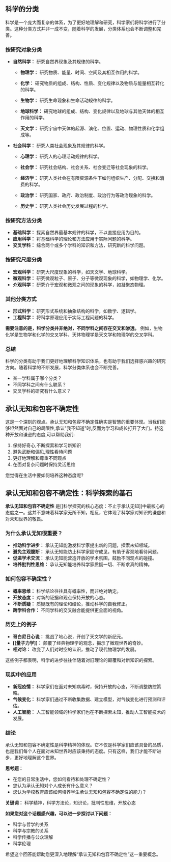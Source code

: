 ## 科学的分类

科学是一个庞大而复杂的体系，为了更好地理解和研究，科学家们将科学进行了分类。这种分类方式并非一成不变，随着科学的发展，分类体系也会不断调整和完善。

### 按研究对象分类

- **自然科学：** 研究自然界现象及其规律的科学。
    - **物理学：** 研究物质、能量、时间、空间及其相互作用的科学。
        
    - **化学：** 研究物质的组成、结构、性质、变化规律以及物质与能量相互转化的科学。
        
    - **生物学：** 研究生命现象和生命活动规律的科学。
        
    - **地球科学：** 研究地球的组成、结构、变化规律以及地球与其他天体的相互作用的科学。
        
    - **天文学：** 研究宇宙中天体的起源、演化、位置、运动、物理性质和化学组成等。
        
- **社会科学：** 研究人类社会现象及其规律的科学。
    - **心理学：** 研究人的心理活动规律的科学。
        
    - **社会学：** 研究社会结构、社会关系、社会变迁等社会现象的科学。
    - **经济学：** 研究人类社会在有限资源条件下如何组织生产、分配、交换和消费的科学。
    - **政治学：** 研究国家、政府、政治制度、政治行为等政治现象的科学。
    - **历史学：** 研究人类社会历史发展过程的科学。

### 按研究方法分类

- **基础科学：** 探索自然界最基本规律的科学，不以直接应用为目的。
- **应用科学：** 将基础科学的理论和方法应用于实际问题的科学。
- **交叉学科：** 综合两个或多个学科的知识和方法，研究新的科学问题。

### 按研究尺度分类

- **宏观科学：** 研究大尺度现象的科学，如天文学、地球科学。
- **微观科学：** 研究微观粒子、原子、分子等微观现象的科学，如物理学、化学。
- **介观科学：** 研究介于宏观和微观之间的现象的科学，如凝聚态物理。

### 其他分类方式

- **形式科学：** 研究形式系统和抽象结构的科学，如数学、逻辑学。
- **工程科学：** 将科学原理应用于实际工程问题的科学。

**需要注意的是，科学分类并非绝对，不同学科之间存在交叉和渗透。** 例如，生物化学是生物学和化学的交叉学科，天体物理学是天文学和物理学的交叉学科。

### 总结

科学的分类有助于我们更好地理解科学知识体系，也有助于我们选择感兴趣的研究方向。随着科学的不断发展，科学分类体系也会不断完善。

- 某一学科属于哪个分类？
- 不同学科之间有什么联系？
- 交叉学科的研究有什么意义？


##  承认无知和包容不确定性
这是一个深刻的观点。承认无知和包容不确定性确实是智慧的重要体现。当我们能够坦然面对自己的局限性,承认"我不知道"时,反而为学习和成长打开了大门。持这种开放和谦逊的态度,可以帮助我们:

1. 保持好奇心,不断探索和学习新知识
2. 避免武断和偏见,理性看待问题
3. 更好地理解和尊重不同观点
4. 在面对复杂问题时保持灵活思维

您觉得在生活中要如何培养这种态度呢?

## 承认无知和包容不确定性：科学探索的基石

**承认无知和包容不确定性** 是[[科学探究的核心态度：不止于承认无知]]中最核心的态度之一。这并不意味着科学家无所不知，相反，它体现了科学家对知识的谦虚和对未知世界的敬畏。

### 为什么承认无知很重要？

- **推动科学进步：** 承认无知能激发科学家提出新的问题，探索未知领域。
- **避免主观臆断：** 承认无知能防止科学家固守成见，有助于客观地看待问题。
- **促进学术交流：** 承认无知能营造开放的学术氛围，鼓励不同观点的碰撞。
- **培养批判性思维：** 承认无知能培养科学家质疑一切、不断求真的精神。

### 如何包容不确定性？

- **概率思维：** 科学结论往往具有概率性，而非绝对确定。
- **开放态度：** 对新的证据和观点保持开放的心态。
- **不断质疑：** 质疑既有的理论和结论，推动科学的自我修正。
- **跨学科合作：** 不同学科的交叉融合能提供更全面的视角。

### 历史上的例子

- **哥白尼日心说：** 挑战了地心说，开创了天文学的新纪元。
- **[[量子力学]]：** 颠覆了经典物理学的观念，揭示了微观世界的奇妙。
- **相对论：** 改变了人们对时空的认识，推动了现代物理学的发展。

这些例子都表明，科学的进步往往伴随着对旧理论的颠覆和对新知识的探索。

### 现实中的应用

- **新冠疫情：** 科学家们在面对未知病毒时，保持开放的心态，不断调整防控策略。
- **气候变化：** 科学家们通过不断收集数据、建立模型，对气候变化进行预测和评估。
- **人工智能：** 人工智能领域的科学家们也在不断探索未知，推动人工智能技术的发展。

### 结论

承认无知和包容不确定性是科学精神的体现。它不仅是科学家们应该具备的品质，也是我们每个人在面对未知世界时应该秉持的态度。只有这样，我们才能不断进步，更好地理解这个世界。

**思考题：**

- 在您的日常生活中，您如何看待和处理不确定性？
- 您认为承认无知对个人成长有什么意义？
- 您认为学校教育应该如何培养学生承认无知和包容不确定性的能力？

**关键词：** 科学精神，科学方法论，知识论，批判性思维，开放心态

**如果您对这个话题感兴趣，可以进一步探讨以下问题：**

- 科学与哲学的关系
- 科学与宗教的关系
- 科学传播与公众理解
- 科学伦理

希望这个回答能帮助您更深入地理解“承认无知和包容不确定性”这一重要概念。

